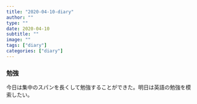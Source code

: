 ```yaml
---
title: "2020-04-10-diary"
author: ""
type: ""
date: 2020-04-10
subtitle: ""
image: ""
tags: ["diary"]
categories: ["diary"]
---
```

<!--more--> 
### 勉強
今日は集中のスパンを長くして勉強することができた。明日は英語の勉強を模索したい。
